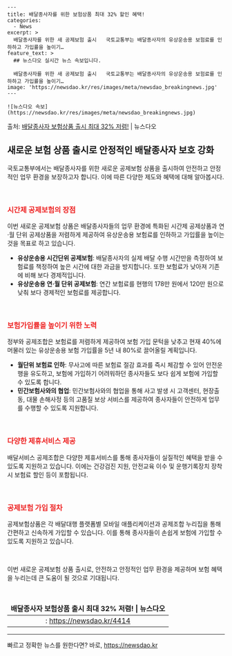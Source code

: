     ---
    title: 배달종사자를 위한 보험상품 최대 32% 할인 혜택!
    categories:
      - News
    excerpt: >
      배달종사자를 위한 새 공제보험 출시   국토교통부는 배달종사자의 유상운송용 보험료를 인하하고 가입률을 높이기…
    feature_text: >
      ## 뉴스다오 실시간 뉴스 속보입니다.
    
      배달종사자를 위한 새 공제보험 출시   국토교통부는 배달종사자의 유상운송용 보험료를 인하하고 가입률을 높이기…
    image: 'https://newsdao.kr/res/images/meta/newsdao_breakingnews.jpg'
    ---
    
    ![뉴스다오 속보](https://newsdao.kr/res/images/meta/newsdao_breakingnews.jpg)

<p>출처: <a href="https://newsdao.kr/4414" rel="dofollow">배달종사자 보험상품 출시 최대 32% 저렴!</a> | 뉴스다오</p>

<h2 data-ke-size="size26">새로운 보험 상품 출시로 안정적인 배달종사자 보호 강화</h2>
국토교통부에서는 배달종사자를 위한 새로운 공제보험 상품을 출시하여 안전하고 안정적인 업무 환경을 보장하고자 합니다. 이에 따른 다양한 제도와 혜택에 대해 알아봅시다.

<p data-ke-size="size16">&nbsp;</p>

<h3><b><span style="color: #ee2323;">시간제 공제보험의 장점</span></b></h3>
이번 새로운 공제보험 상품은 배달종사자들의 업무 환경에 특화된 시간제 공제상품과 연·월 단위 공제상품을 저렴하게 제공하여 유상운송용 보험료를 인하하고 가입률을 높이는 것을 목표로 하고 있습니다.

<ul>
<li><b>유상운송용 시간단위 공제보험</b>: 배달종사자의 실제 배달 수행 시간만을 측정하여 보험료를 책정하여 높은 시간에 대한 과금을 방지합니다. 또한 보험료가 낮아져 기존에 비해 보다 경제적입니다.</li>
<li><b>유상운송용 연·월 단위 공제보험</b>: 연간 보험료를 현행의 178만 원에서 120만 원으로 낮춰 보다 경제적인 보험료를 제공합니다.</li>
</ul>

<p data-ke-size="size16">&nbsp;</p>

<h3><b><span style="color: #ee2323;">보험가입률을 높이기 위한 노력</span></b></h3>
정부와 공제조합은 보험료를 저렴하게 제공하여 보험 가입 문턱을 낮추고 현재 40%에 머물러 있는 유상운송용 보험 가입률을 5년 내 80%로 끌어올릴 계획입니다.

<ul>
<li><b>월단위 보험료 인하</b>: 무사고에 따른 보험료 절감 효과를 즉시 체감할 수 있어 안전운행을 유도하고, 보험에 가입하기 어려워하던 종사자들도 보다 쉽게 보험에 가입할 수 있도록 합니다.</li>
<li><b>민간보험사와의 협업</b>: 민간보험사와의 협업을 통해 사고 발생 시 고객센터, 현장출동, 대물 손해사정 등의 고품질 보상 서비스를 제공하여 종사자들이 안전하게 업무를 수행할 수 있도록 지원합니다.</li>
</ul>

<p data-ke-size="size16">&nbsp;</p>

<h3><b><span style="color: #ee2323;">다양한 제휴서비스 제공</span></b></h3>
배달서비스 공제조합은 다양한 제휴서비스를 통해 종사자들이 실질적인 혜택을 받을 수 있도록 지원하고 있습니다. 이에는 건강검진 지원, 안전교육 이수 및 운행기록장치 장착 시 보험료 할인 등이 포함됩니다.

<p data-ke-size="size16">&nbsp;</p>

<h3><b><span style="color: #ee2323;">공제보험 가입 절차</span></b></h3>
공제보험상품은 각 배달대행 플랫폼별 모바일 애플리케이션과 공제조합 누리집을 통해 간편하고 신속하게 가입할 수 있습니다. 이를 통해 종사자들이 손쉽게 보험에 가입할 수 있도록 지원하고 있습니다.

<p data-ke-size="size16">&nbsp;</p>

이번 새로운 공제보험 상품 출시로, 안전하고 안정적인 업무 환경을 제공하며 보험 혜택을 누리는데 큰 도움이 될 것으로 기대됩니다.
<p data-ke-size="size16">&nbsp;</p>

<table>
<thead>
<tr>
<td style="text-align: center; height: 17px;"><b>배달종사자 보험상품 출시 최대 32% 저렴! | 뉴스다오</b></td>
</tr>
</thead>
<tbody>
<tr>
<td style="text-align: center; height: 17px;">: <a href="https://newsdao.kr/4414">https://newsdao.kr/4414</a></td>
</tr>
</tbody>
</table>

<hr> 

빠르고 정확한 뉴스를 원한다면? 바로, <a href="https://newsdao.kr" rel="dofollow">https://newsdao.kr</a>


    

